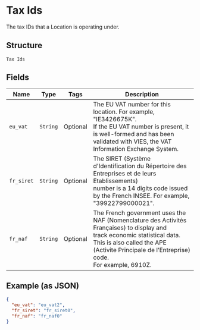 
# Tax Ids

The tax IDs that a Location is operating under.

## Structure

`Tax Ids`

## Fields

| Name | Type | Tags | Description |
|  --- | --- | --- | --- |
| `eu_vat` | `String` | Optional | The EU VAT number for this location. For example, "IE3426675K".<br>If the EU VAT number is present, it is well-formed and has been<br>validated with VIES, the VAT Information Exchange System. |
| `fr_siret` | `String` | Optional | The SIRET (Système d'Identification du Répertoire des Entreprises et de leurs Etablissements)<br>number is a 14 digits code issued by the French INSEE. For example, "39922799000021". |
| `fr_naf` | `String` | Optional | The French government uses the NAF (Nomenclature des Activités Françaises) to display and<br>track economic statistical data. This is also called the APE (Activite Principale de l’Entreprise) code.<br>For example, 6910Z. |

## Example (as JSON)

```json
{
  "eu_vat": "eu_vat2",
  "fr_siret": "fr_siret0",
  "fr_naf": "fr_naf0"
}
```

